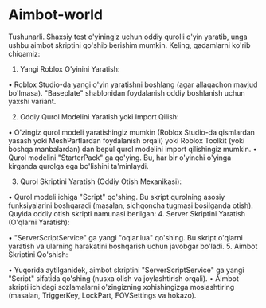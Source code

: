 # Aimbot-world
Tushunarli. Shaxsiy test o'yiningiz uchun oddiy qurolli o'yin yaratib, unga ushbu aimbot skriptini qo'shib berishim mumkin. Keling, qadamlarni ko'rib chiqamiz:

1. Yangi Roblox O'yinini Yaratish:

•  Roblox Studio-da yangi o'yin yaratishni boshlang (agar allaqachon mavjud bo'lmasa). "Baseplate" shablonidan foydalanish oddiy boshlanish uchun yaxshi variant.

2. Oddiy Qurol Modelini Yaratish yoki Import Qilish:

•  O'zingiz qurol modeli yaratishingiz mumkin (Roblox Studio-da qismlardan yasash yoki MeshPartlardan foydalanish orqali) yoki Roblox Toolkit (yoki boshqa manbalardan) dan bepul qurol modelini import qilishingiz mumkin.
•  Qurol modelini "StarterPack" ga qo'ying. Bu, har bir o'yinchi o'yinga kirganda qurolga ega bo'lishini ta'minlaydi.

3. Qurol Skriptini Yaratish (Oddiy Otish Mexanikasi):

•  Qurol modeli ichiga "Script" qo'shing. Bu skript qurolning asosiy funksiyalarini boshqaradi (masalan, sichqoncha tugmasi bosilganda otish). Quyida oddiy otish skripti namunasi berilgan:
4. Server Skriptini Yaratish (O'qlarni Yaratish):

•  "ServerScriptService" ga yangi "oqlar.lua" qo'shing. Bu skript o'qlarni yaratish va ularning harakatini boshqarish uchun javobgar bo'ladi.
5. Aimbot Skriptini Qo'shish:

•  Yuqorida aytilganidek, aimbot skriptini "ServerScriptService" ga yangi "Script" sifatida qo'shing (nusxa olish va joylashtirish orqali).
•  Aimbot skripti ichidagi sozlamalarni o'zingizning xohishingizga moslashtiring (masalan, TriggerKey, LockPart, FOVSettings va hokazo).

